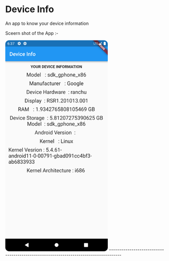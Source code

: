 # Device Info

An app to know your device information

Sceern shot of the App :-

<img src="SS1.png" width=324 height=666>
------------------------------------------------------------------------------------


